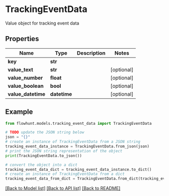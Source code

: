 # TrackingEventData

Value object for tracking event data

## Properties

Name | Type | Description | Notes
------------ | ------------- | ------------- | -------------
**key** | **str** |  | 
**value_text** | **str** |  | [optional] 
**value_number** | **float** |  | [optional] 
**value_boolean** | **bool** |  | [optional] 
**value_datetime** | **datetime** |  | [optional] 

## Example

```python
from flowhunt.models.tracking_event_data import TrackingEventData

# TODO update the JSON string below
json = "{}"
# create an instance of TrackingEventData from a JSON string
tracking_event_data_instance = TrackingEventData.from_json(json)
# print the JSON string representation of the object
print(TrackingEventData.to_json())

# convert the object into a dict
tracking_event_data_dict = tracking_event_data_instance.to_dict()
# create an instance of TrackingEventData from a dict
tracking_event_data_from_dict = TrackingEventData.from_dict(tracking_event_data_dict)
```
[[Back to Model list]](../README.md#documentation-for-models) [[Back to API list]](../README.md#documentation-for-api-endpoints) [[Back to README]](../README.md)


